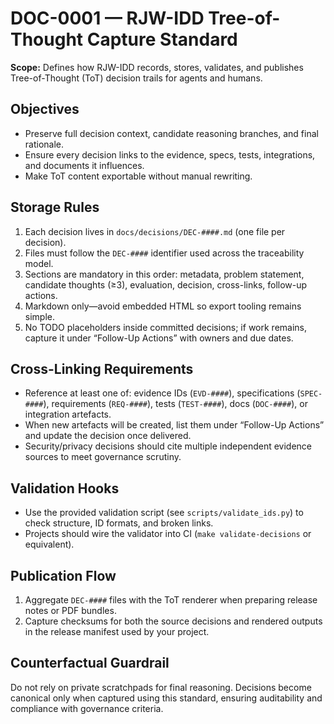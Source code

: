 # DOC-0001 — RJW-IDD Tree-of-Thought Capture Standard

**Scope:** Defines how RJW-IDD records, stores, validates, and publishes Tree-of-Thought (ToT) decision trails for agents and humans.

## Objectives
- Preserve full decision context, candidate reasoning branches, and final rationale.
- Ensure every decision links to the evidence, specs, tests, integrations, and documents it influences.
- Make ToT content exportable without manual rewriting.

## Storage Rules
1. Each decision lives in `docs/decisions/DEC-####.md` (one file per decision).
2. Files must follow the `DEC-####` identifier used across the traceability model.
3. Sections are mandatory in this order: metadata, problem statement, candidate thoughts (≥3), evaluation, decision, cross-links, follow-up actions.
4. Markdown only—avoid embedded HTML so export tooling remains simple.
5. No TODO placeholders inside committed decisions; if work remains, capture it under “Follow-Up Actions” with owners and due dates.

## Cross-Linking Requirements
- Reference at least one of: evidence IDs (`EVD-####`), specifications (`SPEC-####`), requirements (`REQ-####`), tests (`TEST-####`), docs (`DOC-####`), or integration artefacts.
- When new artefacts will be created, list them under “Follow-Up Actions” and update the decision once delivered.
- Security/privacy decisions should cite multiple independent evidence sources to meet governance scrutiny.

## Validation Hooks
- Use the provided validation script (see `scripts/validate_ids.py`) to check structure, ID formats, and broken links.
- Projects should wire the validator into CI (`make validate-decisions` or equivalent).

## Publication Flow
1. Aggregate `DEC-####` files with the ToT renderer when preparing release notes or PDF bundles.
2. Capture checksums for both the source decisions and rendered outputs in the release manifest used by your project.

## Counterfactual Guardrail
Do not rely on private scratchpads for final reasoning. Decisions become canonical only when captured using this standard, ensuring auditability and compliance with governance criteria.

